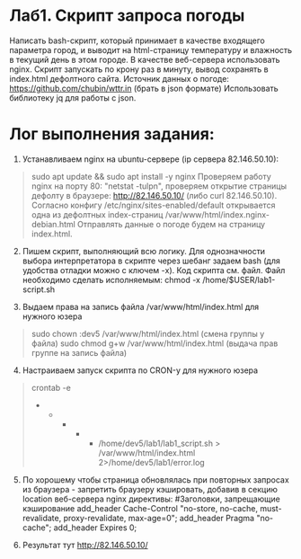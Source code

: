 # Лаб1. Скрипт запроса погоды

Написать bash-скрипт, который принимает в качестве входящего параметра город, 
и выводит на html-страницу температуру и влажность в текущий день в этом городе.
В качестве веб-сервера использовать nginx.
Скрипт запускать по крону раз в минуту, вывод сохранять в index.html дефолтного сайта.
Источник данных о погоде: https://github.com/chubin/wttr.in (брать в json формате)
Использовать библиотеку jq для работы с json.

# Лог выполнения задания:

1. Устанавливаем nginx на ubuntu-сервере (ip сервера 82.146.50.10):
>sudo apt update && sudo apt install -y nginx
Проверяем работу nginx на порту 80: "netstat -tulpn", проверяем открытие страницы дефолту в браузере: http://82.146.50.10/ (либо curl 82.146.50.10). 
Согласно конфигу /etc/nginx/sites-enabled/default открывается одна из дефолтных index-страниц /var/www/html/index.nginx-debian.html
Отправлять данные о погоде будем на страницу index.html.

2. Пишем скрипт, выполняющий всю логику.
Для однозначности выбора интерпретатора в скрипте через шебанг задаем bash (для удобства отладки можно с ключем -x).
Код скрипта см. файл.
Файл необходимо сделать исполняемым: chmod -x /home/$USER/lab1-script.sh

3. Выдаем права на запись файла /var/www/html/index.html для нужного юзера
> sudo chown :dev5 /var/www/html/index.html (смена группы у файла)
> sudo chmod g+w /var/www/html/index.html (выдача прав группе на запись файла)

4. Настраиваем запуск скрипта по CRON-у для нужного юзера
>crontab -e
> * * * * * /home/dev5/lab1/lab1_script.sh > /var/www/html/index.html 2>/home/dev5/lab1/error.log

5. По хорошему чтобы страница обновлялась при повторных запросах из браузера - запретить браузеру кэшировать, добавив в секцию location веб-сервера nginx директивы:
    #Заголовки, запрещающие кэширование
    add_header Cache-Control "no-store, no-cache, must-revalidate, proxy-revalidate, max-age=0";
    add_header Pragma "no-cache";
    add_header Expires 0;  

6. Результат тут http://82.146.50.10/

